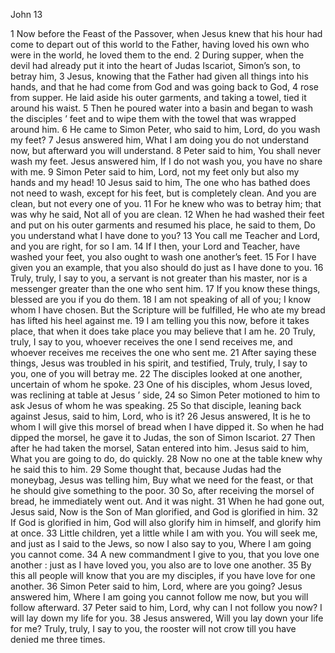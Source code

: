 John 13

1	Now before the Feast of the Passover, when Jesus knew that his hour had come to depart out of this world to the Father, having loved his own who were in the world, he loved them to the end.
2	During supper, when the devil had already put it into the heart of Judas Iscariot, Simon’s son, to betray him,
3	Jesus, knowing that the Father had given all things into his hands, and that he had come from God and was going back to God,
4	rose from supper. He laid aside his outer garments, and taking a towel, tied it around his waist.
5	Then he poured water into a basin and began to wash the disciples ’ feet and to wipe them with the towel that was wrapped around him.
6	He came to Simon Peter, who said to him, Lord, do you wash my feet?
7	Jesus answered him, What I am doing you do not understand now, but afterward you will understand.
8	Peter said to him, You shall never wash my feet. Jesus answered him, If I do not wash you, you have no share with me.
9	Simon Peter said to him, Lord, not my feet only but also my hands and my head!
10	Jesus said to him, The one who has bathed does not need to wash, except for his feet, but is completely clean. And you are clean, but not every one of you.
11	For he knew who was to betray him; that was why he said, Not all of you are clean.
12	When he had washed their feet and put on his outer garments and resumed his place, he said to them, Do you understand what I have done to you?
13	You call me Teacher and Lord, and you are right, for so I am.
14	If I then, your Lord and Teacher, have washed your feet, you also ought to wash one another’s feet.
15	For I have given you an example, that you also should do just as I have done to you.
16	Truly, truly, I say to you, a servant is not greater than his master, nor is a messenger greater than the one who sent him.
17	If you know these things, blessed are you if you do them.
18	I am not speaking of all of you; I know whom I have chosen. But the Scripture will be fulfilled, He who ate my bread has lifted his heel against me.
19	I am telling you this now, before it takes place, that when it does take place you may believe that I am he.
20	Truly, truly, I say to you, whoever receives the one I send receives me, and whoever receives me receives the one who sent me.
21	After saying these things, Jesus was troubled in his spirit, and testified, Truly, truly, I say to you, one of you will betray me.
22	The disciples looked at one another, uncertain of whom he spoke.
23	One of his disciples, whom Jesus loved, was reclining at table at Jesus ’ side,
24	so Simon Peter motioned to him to ask Jesus of whom he was speaking.
25	So that disciple, leaning back against Jesus, said to him, Lord, who is it?
26	Jesus answered, It is he to whom I will give this morsel of bread when I have dipped it. So when he had dipped the morsel, he gave it to Judas, the son of Simon Iscariot.
27	Then after he had taken the morsel, Satan entered into him. Jesus said to him, What you are going to do, do quickly.
28	Now no one at the table knew why he said this to him.
29	Some thought that, because Judas had the moneybag, Jesus was telling him, Buy what we need for the feast, or that he should give something to the poor.
30	So, after receiving the morsel of bread, he immediately went out. And it was night.
31	When he had gone out, Jesus said, Now is the Son of Man glorified, and God is glorified in him.
32	If God is glorified in him, God will also glorify him in himself, and glorify him at once.
33	Little children, yet a little while I am with you. You will seek me, and just as I said to the Jews, so now I also say to you, Where I am going you cannot come.
34	A new commandment I give to you, that you love one another : just as I have loved you, you also are to love one another.
35	By this all people will know that you are my disciples, if you have love for one another.
36	Simon Peter said to him, Lord, where are you going? Jesus answered him, Where I am going you cannot follow me now, but you will follow afterward.
37	Peter said to him, Lord, why can I not follow you now? I will lay down my life for you.
38	Jesus answered, Will you lay down your life for me? Truly, truly, I say to you, the rooster will not crow till you have denied me three times.

